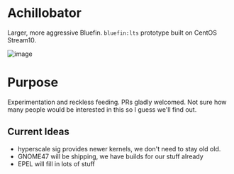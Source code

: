 # Achillobator
Larger, more aggressive Bluefin. `bluefin:lts` prototype built on CentOS Stream10.

![image](https://github.com/user-attachments/assets/2e160934-44e6-4aee-b2b8-accb3bcf0a41)

# Purpose

Experimentation and reckless feeding. PRs gladly welcomed. Not sure how many people would be interested in this so I guess we'll find out. 

## Current Ideas

- hyperscale sig provides newer kernels, we don't need to stay old old.
- GNOME47 will be shipping, we have builds for our stuff already
- EPEL will fill in lots of stuff
